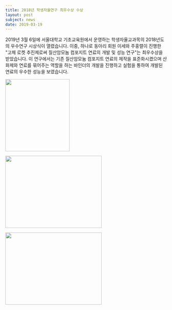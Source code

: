 ```yaml
---
title: 2018년 학생자율연구 최우수상 수상
layout: post
subject: news
date: 2019-03-19
---
```

2019년 3월 6일에 서울대학교 기초교육원에서 운영하는 학생자율교과목의 2018년도의 우수연구 시상식이 열렸습니다. 이중, 하나로 동아리 회원 이세와 주홍렬이 진행한 "고체 로켓 추진제로써 질산암모늄 컴포지트 연료의 개발 및 성능 연구"는 최우수상을 받았습니다. 
이 연구에서는 기존 질산암모늄 컴포지트 연료의 제작을 표준화시켰으며 산화제와 연료를 묶어주는 역할을 하는 바인더의 개발을 진행하고 실험을 통하여 개발된 연료의 우수한 성능을 보였습니다. 

<img src="https://github.com/Sally271/hanaro.github.io/blob/master/assets/%ED%95%99%EC%9E%90%EC%97%B0%20%EC%88%98%EC%83%81%20(1).jpg?raw=true" width="200" height="225"/><br/>

<img src="https://github.com/Sally271/hanaro.github.io/blob/master/assets/%ED%95%99%EC%9E%90%EC%97%B0%20%EC%88%98%EC%83%81%20(2).jpg?raw=true" width="300" height="225"/><br/>

<img src="https://github.com/Sally271/hanaro.github.io/blob/master/assets/%ED%95%99%EC%9E%90%EC%97%B0%20%EC%88%98%EC%83%81%20(3).jpg?raw=true" width="300" height="225"/>
<br/><br/>
